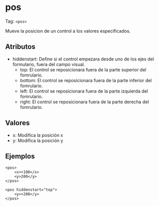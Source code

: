# pos
Tag: `<pos>`

Mueve la posicion de un control a los valores especificados.
## Atributos
 - hiddenstart: Define si el control empezara desde uno de los ejes del formulario, fuera del campo visual.
    - top: El control se reposicionara fuera de la parte superior del fomrulario.
    - bottom: El control se reposicionara fuera de la parte inferior del fomrulario.
    - left: El control se reposicionara fuera de la parte izquierda del fomrulario.
    - right: El control se reposicionara fuera de la parte derecha del fomrulario.
## Valores
- x: Modifica la posición x
- y: Modifica la posición y

## Ejemplos
```
<pos>
    <x>+100</x>
    <y>200</y>
</pos>
```
```
<pos hiddenstart="top">
    <y>+200</y>
</pos>
```